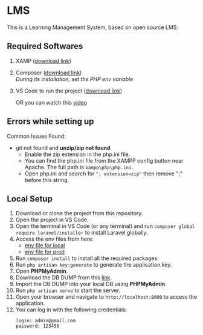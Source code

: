 # LMS
This is a Learning Management System, based on open source LMS.

## Required Softwares
1. XAMP ([download link](https://filehippo.com/download_xampp/))
2. Composer ([download link](https://getcomposer.org/))  
    _During its installation, set the PHP env variable_
3. VS Code to run the project ([download link](https://code.visualstudio.com/download))

    OR you can watch this [video](https://youtu.be/2qgS_MCvDfk?si=9uiNxQYFnkHYkZj6)

## Errors while setting up
Common Issues Found:
* git not found and **unzip/zip not found**  
    * Enable the zip extension in the php.ini file.  
    * You can find the php.ini file from the XAMPP config button near Apache. The full path is `xampp\php\php.ini`.  
    * Open php.ini and search for `"; extension=zip"` then remove ";" before this string.

## Local Setup
1. Download or clone the project from this repository.
2. Open the project in VS Code.
3. Open the terminal in VS Code (or any terminal) and run `composer global require laravel/installer` to install Laravel globally.
4. Access the env files from here:  
   - [env file for local](https://drive.google.com/file/d/1OL7x-_uv0xmjMVXdfovIgQE7_-zvTdyG/view?usp=sharing)  
   - [env file for prod](https://drive.google.com/file/d/113ouePBZBAu9BoJQaLF7keNVamG4783F/view?usp=sharing)
5. Run `composer install` to install all the required packages.
6. Run `php artisan key:generate` to generate the application key.
7. Open **PHPMyAdmin**.
8. Download the DB DUMP from this [link](https://drive.google.com/file/d/1Ov5CLIhuuwDQ72-uKbzXKgGhUfjtiOTf/view?usp=sharing).
9. Import the DB DUMP into your local DB using **PHPMyAdmin**.
10. Run `php artisan serve` to start the server.
11. Open your browser and navigate to `http://localhost:8000` to access the application.
12. You can log in with the following credentials:
    ```
    login: admin@gmail.com
    password: 123456
    ```
